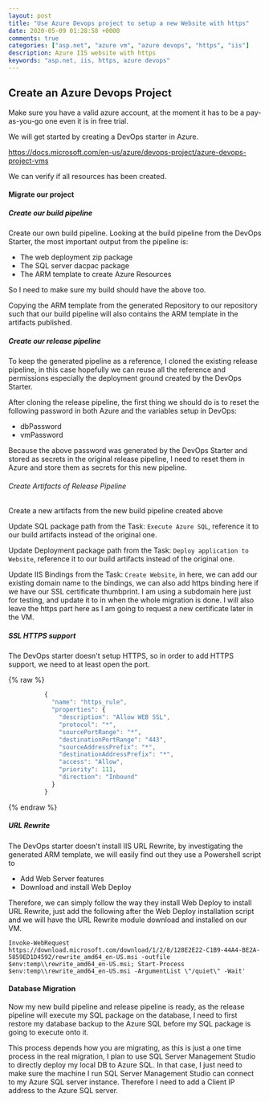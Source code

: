 ```yaml
---
layout: post
title: "Use Azure Devops project to setup a new Website with https"
date: 2020-05-09 01:28:58 +0000
comments: true
categories: ["asp.net", "azure vm", "azure devops", "https", "iis"]
description: Azure IIS website with https
keywords: "asp.net, iis, https, azure devops"
---
```


## Create an Azure Devops Project

Make sure you have a valid azure account, at the moment it has to be a pay-as-you-go one even it is in free trial.

We will get started by creating a DevOps starter in Azure.

https://docs.microsoft.com/en-us/azure/devops-project/azure-devops-project-vms

We can verify if all resources has been created.



#### Migrate our project

##### Create our build pipeline

Create our own build pipeline. Looking at the build pipeline from the DevOps Starter, the most important output from the pipeline is:

- The web deployment zip package
- The SQL server dacpac package
- The ARM template to create Azure Resources

So I need to make sure my build should have the above too.

Copying the ARM template from the generated Repository to our repository such that our build pipeline will also contains the ARM template in the artifacts published.

##### Create our release pipeline

To keep the generated pipeline as a reference, I cloned the existing release pipeline, in this case hopefully we can reuse all the reference and permissions especially the deployment ground created by the DevOps Starter.

After cloning the release pipeline, the first thing we should do is to reset the following password in both Azure and the variables setup in DevOps:

- dbPassword
- vmPassword

Because the above password was generated by the DevOps Starter and stored as secrets in the original release pipeline, I need to reset them in Azure and store them as secrets for this new pipeline.



###### Create Artifacts of Release Pipeline

Create a new artifacts from the new build pipeline created above

Update SQL package path from the Task: `Execute Azure SQL`, reference it to our build artifacts instead of the original one.

Update Deployment package path from the Task: `Deploy application to Website`, reference it to our build artifacts instead of the original one.

Update IIS Bindings from the Task: `Create Website`, in here, we can add our existing domain name to the bindings, we can also add https binding here if we have our SSL certificate thumbprint. I am using a subdomain here just for testing, and update it to in when the whole migration is done. I will also leave the https part here as I am going to request a new certificate later in the VM.

##### SSL HTTPS support

The DevOps starter doesn't setup HTTPS, so in order to add HTTPS support, we need to at least open the port.

{% raw %}
``` js windows-vm-sql-template.json start:198 mark:201
          {
            "name": "https_rule",
            "properties": {
              "description": "Allow WEB SSL",
              "protocol": "*",
              "sourcePortRange": "*",
              "destinationPortRange": "443",
              "sourceAddressPrefix": "*",
              "destinationAddressPrefix": "*",
              "access": "Allow",
              "priority": 111,
              "direction": "Inbound"
            }
          }
```
{% endraw %}

##### URL Rewrite

The DevOps starter doesn't install IIS URL Rewrite, by investigating the generated ARM template, we will easily find out they use a Powershell script to 

- Add Web Server features 
- Download and install Web Deploy

Therefore, we can simply follow the way they install Web Deploy to install URL Rewrite, just add the following after the Web Deploy installation script and we will have the URL Rewrite module download and installed on our VM.

`Invoke-WebRequest https://download.microsoft.com/download/1/2/8/128E2E22-C1B9-44A4-BE2A-5859ED1D4592/rewrite_amd64_en-US.msi -outfile $env:temp\\rewrite_amd64_en-US.msi; Start-Process $env:temp\\rewrite_amd64_en-US.msi -ArgumentList \"/quiet\" -Wait'`



#### Database Migration

Now my new build pipeline and release pipeline is ready, as the release pipeline will execute my SQL package on the database, I need to first restore my database backup to the Azure SQL before my SQL package is going to execute onto it.

This process depends how you are migrating, as this is just a one time process in the real migration, I plan to use SQL Server Management Studio to directly deploy my local DB to Azure SQL. In that case, I just need to make sure the machine I run SQL Server Management Studio can connect to my Azure SQL server instance. Therefore I need to add a Client IP address to the Azure SQL server.



 



<!-- more -->